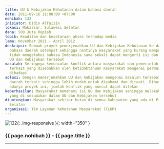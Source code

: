 ```yaml
---
title: UU & Kebijakan Kehutanan dalam bahasa daerah
date: 2011-09-16 11:08:00 +07:00
nohibah: 132
inisiator: Didin Alfaizin
lokasi: Makassar, Sulawesi Selatan
dana: 500 Juta Rupiah
topik: Keadilan dan kesetaraan akses terhadap media
lama: November 2011 - April 2012
deskripsi: Sebuah proyek penerjemahkan UU dan Kebijakan Kehutanan ke dalam beberapa
  bahasa daerah setempat sehingga nantinya masyarakat yang kurang mampu atau yang
  tidak mengetahui bahasa Indonesia sama sekali dapat mengerti isi dan makna dari
  UU dan Kebijakan tersebut
masalah: Seringnya kemunculan konflik antara masyarakat dan pemerintah (Dinas Kehutanan)
  terkait yang disebabkan oleh ketidaktahuan masyarakat mengenai permasalahan yang
  dihadapi
solusi: Dengan menerjemahkan UU dan Kebijakan mengenai masalah tersebut ke dalam bahasa
  daerah terkait sehingga lebih mudah untuk dipahami dan ditaati. Diharapkan dengan
  adanya proyek ini, jumlah konflik yang muncul dapat ditekan
keberhasilan: Masyarakat memahami isi UU dan Kebijakan sehingga melakukan kegiatan
  yang di sesuaikan dalam UU dan Kebijakan tersebut
diuntungkan: Masyarakat sekitar hutan di semua kabupaten yang ada di Provinsi Sulawesi
  Selatan
organisasi: Tim Layanan Kehutanan Masyarakat (TLKM)
---
```


![132](/static/img/hibahcmb/132.png){: .img-responsive }{: width="350" }

### {{ page.nohibah }} - {{ page.title }}

---
